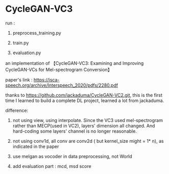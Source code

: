 # CycleGAN-VC3

run :

1) preprocess_training.py

2) train.py

3) evaluation.py

an implementation of 【CycleGAN-VC3: Examining and Improving CycleGAN-VCs for Mel-spectrogram Conversion】

paper's link : https://isca-speech.org/archive/Interspeech_2020/pdfs/2280.pdf

thanks to https://github.com/jackaduma/CycleGAN-VC2.git, this is the first time I learned to build a complete DL project, learned a lot from jackaduma.

difference: 

1) not using view, using interpolate. Since the VC3 used mel-spectrogram rather than MECP(used in VC2), layers' dimension all changed. And hard-coding some layers' channel is no longer reasonable.

2) not using conv1d, all conv are conv2d ( but kernel_size might = 1* n), as indicated in the paper

3) use melgan as vocoder in data preprocessing, not World

4) add evaluation part : mcd, msd score
